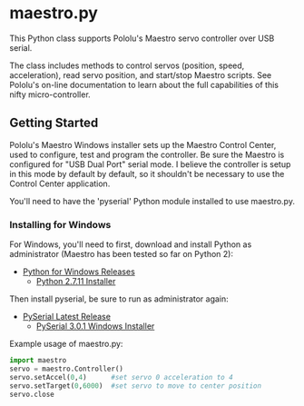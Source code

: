 ﻿maestro.py
==========

This Python class supports Pololu's Maestro servo controller over USB serial.

The class includes methods to control servos (position, speed, acceleration), read servo position, and start/stop Maestro scripts.  See Pololu's on-line documentation to learn about the full capabilities of this nifty micro-controller.

## Getting Started

Pololu's Maestro Windows installer sets up the Maestro Control Center, used to configure, test and program the controller.  Be sure the Maestro is configured for "USB Dual Port" serial mode. I believe the controller is setup in this mode by default by default, so it shouldn't be necessary to use the Control Center application.

You'll need to have the 'pyserial' Python module installed to use maestro.py.

### Installing for Windows

For Windows, you'll need to first, download and install Python as administrator (Maestro has been tested so far on Python 2):
  - [Python for Windows Releases](https://www.python.org/downloads/windows/)
    - [Python 2.7.11 Installer](https://www.python.org/downloads/release/python-2711/)

Then install pyserial, be sure to run as administrator again:
  - [PySerial Latest Release](https://pypi.python.org/pypi/pyserial)
    - [PySerial 3.0.1 Windows Installer](https://pypi.python.org/packages/6b/a6/0206c0517b508a640408db26310b4666083ad8bfd612f5a4d2bc796005b9/pyserial-3.0.1.win32.exe#md5=a3dbae2ca647e90dbb262d62093302ea)

Example usage of maestro.py:

```python
import maestro
servo = maestro.Controller()
servo.setAccel(0,4)      #set servo 0 acceleration to 4
servo.setTarget(0,6000)  #set servo to move to center position
servo.close
```
